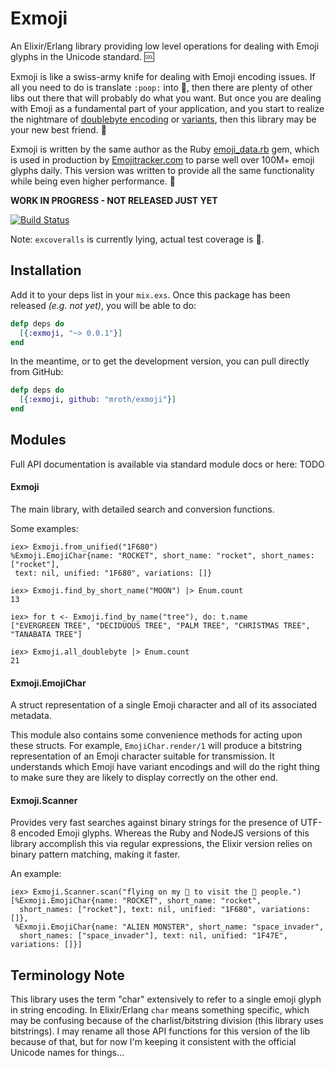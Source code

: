Exmoji
======
An Elixir/Erlang library providing low level operations for dealing with Emoji
glyphs in the Unicode standard. :cool:

Exmoji is like a swiss-army knife for dealing with Emoji encoding issues. If all
you need to do is translate `:poop:` into :poop:, then there are plenty of other
libs out there that will probably do what you want.  But once you are dealing
with Emoji as a fundamental part of your application, and you start to realize
the nightmare of [doublebyte encoding][doublebyte] or [variants][variant], then
this library may be your new best friend. :raised_hands:

Exmoji is written by the same author as the Ruby [emoji_data.rb][rb] gem, which
is used in production by [Emojitracker.com][emojitracker] to parse well over
100M+ emoji glyphs daily. This version was written to provide all the same
functionality while being even higher performance. :dizzy:


**WORK IN PROGRESS - NOT RELEASED JUST YET**

[![Build Status](https://travis-ci.org/mroth/exmoji.svg?branch=master)](https://travis-ci.org/mroth/exmoji)

Note: `excoveralls` is currently lying, actual test coverage is :100:.

[rb]: https://github.com/mroth/emoji_data.rb
[emojitracker]: http://www.emojitracker.com

Installation
------------

Add it to your deps list in your `mix.exs`. Once this package has been released
_(e.g. not yet)_, you will be able to do:

```elixir
defp deps do
  [{:exmoji, "~> 0.0.1"}]
end
```

In the meantime, or to get the development version, you can pull directly from
GitHub:

```elixir
defp deps do
  [{:exmoji, github: "mroth/exmoji"}]
end
```


Modules
-------
Full API documentation is available via standard module docs or here:
TODO

#### Exmoji
The main library, with detailed search and conversion functions.

Some examples:

```iex
iex> Exmoji.from_unified("1F680")
%Exmoji.EmojiChar{name: "ROCKET", short_name: "rocket", short_names: ["rocket"],
 text: nil, unified: "1F680", variations: []}

iex> Exmoji.find_by_short_name("MOON") |> Enum.count
13

iex> for t <- Exmoji.find_by_name("tree"), do: t.name
["EVERGREEN TREE", "DECIDUOUS TREE", "PALM TREE", "CHRISTMAS TREE",
"TANABATA TREE"]

iex> Exmoji.all_doublebyte |> Enum.count
21
```

#### Exmoji.EmojiChar
A struct representation of a single Emoji character and all of its
associated metadata.

This module also contains some convenience methods for acting upon these
structs. For example, `EmojiChar.render/1` will produce a bitstring
representation of an Emoji character suitable for transmission.  It understands
which Emoji have variant encodings and will do the right thing to make sure they
are likely to display correctly on the other end.

#### Exmoji.Scanner
Provides very fast searches against binary strings for the presence of UTF-8
encoded Emoji glyphs.  Whereas the Ruby and NodeJS versions of this library
accomplish this via regular expressions, the Elixir version relies on binary
pattern matching, making it faster.

An example:

```iex
iex> Exmoji.Scanner.scan("flying on my 🚀 to visit the 👾 people.")
[%Exmoji.EmojiChar{name: "ROCKET", short_name: "rocket",
  short_names: ["rocket"], text: nil, unified: "1F680", variations: []},
 %Exmoji.EmojiChar{name: "ALIEN MONSTER", short_name: "space_invader",
  short_names: ["space_invader"], text: nil, unified: "1F47E", variations: []}]
```


Terminology Note
----------------
This library uses the term "char" extensively to refer to a single emoji glyph
in string encoding.  In Elixir/Erlang `char` means something specific, which
may be confusing because of the charlist/bitstring division (this library uses
bitstrings).  I may rename all those API functions for this version of the lib
because of that, but for now I'm keeping it consistent with the official Unicode
names for things...

[doublebyte]: http://www.quora.com/Why-does-using-emoji-reduce-my-SMS-character-limit-to-70
[variant]: http://www.unicode.org/L2/L2011/11438-emoji-var.pdf
